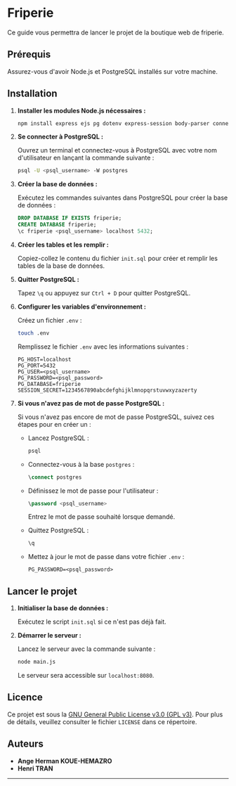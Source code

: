# Friperie

Ce guide vous permettra de lancer le projet de la boutique web de friperie.

## Prérequis

Assurez-vous d'avoir Node.js et PostgreSQL installés sur votre machine.

## Installation

1. **Installer les modules Node.js nécessaires :**

    ```bash
    npm install express ejs pg dotenv express-session body-parser connect-multiparty
    ```

2. **Se connecter à PostgreSQL :**

    Ouvrez un terminal et connectez-vous à PostgreSQL avec votre nom d'utilisateur en lançant la commande suivante :

    ```bash
    psql -U <psql_username> -W postgres
    ```

3. **Créer la base de données :**

    Exécutez les commandes suivantes dans PostgreSQL pour créer la base de données :

    ```sql
    DROP DATABASE IF EXISTS friperie;
    CREATE DATABASE friperie;
    \c friperie <psql_username> localhost 5432;
    ```

4. **Créer les tables et les remplir :**

    Copiez-collez le contenu du fichier `init.sql` pour créer et remplir les tables de la base de données.

5. **Quitter PostgreSQL :**

    Tapez `\q` ou appuyez sur `Ctrl + D` pour quitter PostgreSQL.

6. **Configurer les variables d'environnement :**

    Créez un fichier `.env` :

    ```bash
    touch .env
    ```

    Remplissez le fichier `.env` avec les informations suivantes :

    ```plaintext
    PG_HOST=localhost
    PG_PORT=5432
    PG_USER=<psql_username>
    PG_PASSWORD=<psql_password>
    PG_DATABASE=friperie
    SESSION_SECRET=1234567890abcdefghijklmnopqrstuvwxyzazerty
    ```

7. **Si vous n'avez pas de mot de passe PostgreSQL :**

    Si vous n'avez pas encore de mot de passe PostgreSQL, suivez ces étapes pour en créer un :

    - Lancez PostgreSQL :

      ```bash
      psql
      ```

    - Connectez-vous à la base `postgres` :

      ```sql
      \connect postgres
      ```

    - Définissez le mot de passe pour l'utilisateur :

      ```sql
      \password <psql_username>
      ```

      Entrez le mot de passe souhaité lorsque demandé.

    - Quittez PostgreSQL :

      ```sql
      \q
      ```

    - Mettez à jour le mot de passe dans votre fichier `.env` :

      ```plaintext
      PG_PASSWORD=<psql_password>
      ```

## Lancer le projet

1. **Initialiser la base de données :**

    Exécutez le script `init.sql` si ce n'est pas déjà fait.

2. **Démarrer le serveur :**

    Lancez le serveur avec la commande suivante :

    ```bash
    node main.js
    ```

    Le serveur sera accessible sur `localhost:8080`.

## Licence

Ce projet est sous la [GNU General Public License v3.0 (GPL v3)](LICENSE). Pour plus de détails, veuillez consulter le fichier `LICENSE` dans ce répertoire.

## Auteurs
- **Ange Herman KOUE-HEMAZRO**
- **Henri TRAN**

---
